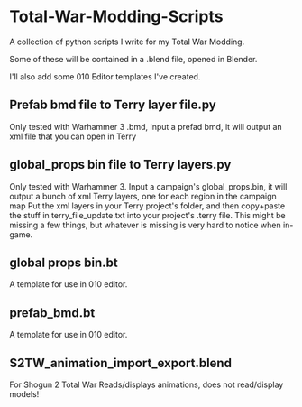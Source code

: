 # Total-War-Modding-Scripts
A collection of python scripts I write for my Total War Modding.

Some of these will be contained in a .blend file, opened in Blender.

I'll also add some 010 Editor templates I've created.


## Prefab bmd file to Terry layer file.py

Only tested with Warhammer 3 .bmd,
Input a prefad bmd, it will output an xml file that you can open in Terry


## global_props bin file to Terry layers.py

Only tested with Warhammer 3.
Input a campaign's global_props.bin, it will output a bunch of xml Terry layers, one for each region in the campaign map
Put the xml layers in your Terry project's folder, and then copy+paste the stuff in terry_file_update.txt into your project's .terry file.
This might be missing a few things, but whatever is missing is very hard to notice when in-game.


## global props bin.bt

A template for use in 010 editor.


## prefab_bmd.bt

A template for use in 010 editor.


## S2TW_animation_import_export.blend 

For Shogun 2 Total War
Reads/displays animations, does not read/display models!
